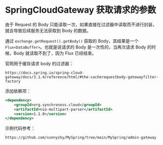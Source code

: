 # SpringCloudGateway 获取请求的参数

由于 Request 的 Body 只能读取一次，如果直接在过滤器中读取而不进行封装，就会导致后续服务无法获取到 Body 的数据。

通过 ```exchange.getRequest().getBody()``` 获取的 Body，其结果是一个 ```Flux<DataBuffer>```。也就是说请求的 Body 是一次性的，当再次请求 Body 的时候，Body 就读取不到了，因为 Flux 已经结束。

官网用于缓存请求 body 的过滤器：

```
https://docs.spring.io/spring-cloud-gateway/docs/3.1.4/reference/html/#the-cacherequestbody-gatewayfilter-factory
```

添加依赖项：

```xml
<dependency>
    <groupId>org.synchronoss.cloud</groupId>
    <artifactId>nio-multipart-parser</artifactId>
    <version>1.1.0</version>
</dependency>
```

示例代码参考：

```
https://github.com/sunnyzhy/MySpring/tree/main/MySpring/admin-gateway
```
